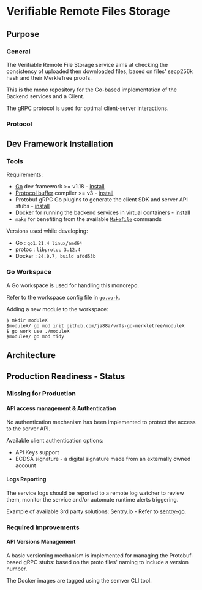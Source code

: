 # Verifiable Remote Files Storage

## Purpose

### General

The Verifiable Remote File Storage service aims at checking the consistency of uploaded then downloaded files, based on files' secp256k hash and their MerkleTree proofs.

This is the mono repository for the Go-based implementation of the Backend services and a Client.

The gRPC protocol is used for optimal client-server interactions.

### Protocol


## Dev Framework Installation

### Tools

Requirements:
* [Go](https://golang.org/) dev framework >= v1.18 - [install](https://go.dev/doc/install)
* [Protocol buffer](https://developers.google.com/protocol-buffers) compiler >= v3 - [install](https://grpc.io/docs/protoc-installation/) 
* Protobuf gRPC Go plugins to generate the client SDK and server API stubs - [install](https://grpc.io/docs/languages/go/quickstart/#prerequisites)
* [Docker](https://www.docker.com/) for running the backend services in virtual containers - [install](https://docs.docker.com/engine/install/)
* `make` for benefiting from the available [`Makefile`](./Makefile) commands

Versions used while developing:
* Go : `go1.21.4 linux/amd64`
* protoc : `libprotoc 3.12.4`
* Docker : `24.0.7, build afdd53b`

### Go Workspace

A Go workspace is used for handling this monorepo.

Refer to the workspace config file in [`go.work`](./go.work).

Adding a new module to the workspace:
```
$ mkdir moduleX
$moduleX/ go mod init github.com/ja88a/vrfs-go-merkletree/moduleX
$ go work use ./moduleX
$moduleX/ go mod tidy
```


## Architecture



## Production Readiness - Status

### Missing for Production

#### API access management & Authentication

No authentication mechanism has been implemented to protect the access to the server API.

Available client authentication options:
* API Keys support
* ECDSA signature - a digital signature made from an externally owned account

#### Logs Reporting

The service logs should be reported to a remote log watcher to review them, monitor the service and/or automate runtime alerts triggering.

Example of available 3rd party solutions: Sentry.io - Refer to [sentry-go](https://github.com/getsentry/sentry-go).

### Required Improvements

#### API Versions Management

A basic versioning mechanism is implemented for managing the Protobuf-based gRPC stubs: based on the proto files' naming to include a version number.

The Docker images are tagged using the semver CLI tool.
